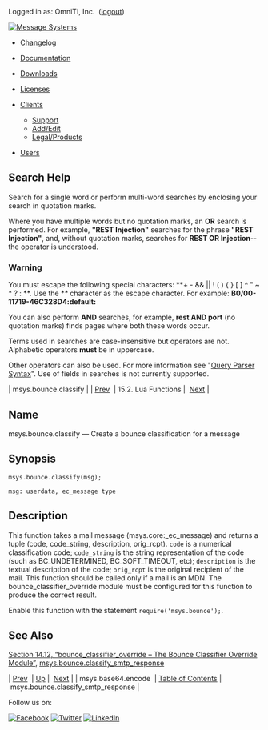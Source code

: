 Logged in as: OmniTI, Inc.  ([logout](https://support.messagesystems.com/logout.php))

[![Message Systems](https://support.messagesystems.com/images/ms-white205.png)](https://support.messagesystems.com/start.php) 

*   [Changelog](https://support.messagesystems.com/start.php?show=changelog)
*   [Documentation](https://support.messagesystems.com/docs/)
*   [Downloads](https://support.messagesystems.com/start.php)

*   [Licenses](https://support.messagesystems.com/license_summary.php)
*   <a href="">Clients</a>
    *   [Support](https://support.messagesystems.com/cs.php)
    *   [Add/Edit](https://support.messagesystems.com/edit_client.php)
    *   [Legal/Products](https://support.messagesystems.com/edit_products.php)
*   [Users](https://support.messagesystems.com/edit_customer.php)

## Search Help

Search for a single word or perform multi-word searches by enclosing your search in quotation marks.

Where you have multiple words but no quotation marks, an **OR** search is performed. For example, **"REST Injection"** searches for the phrase **"REST Injection"**, and, without quotation marks, searches for **REST OR Injection**--the operator is understood.

### Warning

You must escape the following special characters: **+ - && || ! ( ) { } [ ] ^ " ~ * ? : \**. Use the **\** character as the escape character. For example: **B0/00-11719-46C328D4\:default\:**

You can also perform **AND** searches, for example, **rest AND port** (no quotation marks) finds pages where both these words occur.

Terms used in searches are case-insensitive but operators are not. Alphabetic operators **must** be in uppercase.

Other operators can also be used. For more information see "[Query Parser Syntax](https://lucene.apache.org/core/old_versioned_docs/versions/3_0_0/queryparsersyntax.html)". Use of fields in searches is not currently supported.

| msys.bounce.classify |
| [Prev](lua.ref.msys.base64.encode.php)  | 15.2. Lua Functions |  [Next](lua.ref.msys.bounce.classify_smtp_response.php) |

<a name="lua.ref.msys.bounce.classify"></a>
## Name

msys.bounce.classify — Create a bounce classification for a message

<a name="idp26212672"></a>
## Synopsis

`msys.bounce.classify(msg);`

`msg: userdata, ec_message type`<a name="idp26215328"></a>
## Description

This function takes a mail message (msys.core:_ec_message) and returns a tuple (code, code_string, description, orig_rcpt). `code` is a numerical classification code; `code_string` is the string representation of the code (such as BC_UNDETERMINED, BC_SOFT_TIMEOUT, etc); `description` is the textual description of the code; `orig_rcpt` is the original recipient of the mail. This function should be called only if a mail is an MDN. The bounce_classifier_override module must be configured for this function to produce the correct result.

Enable this function with the statement `require('msys.bounce');`.

<a name="idp26220144"></a>
## See Also

[Section 14.12, “bounce_classifier_override – The Bounce Classifier Override Module”](modules.bounce_classifier_override.php "14.12. bounce_classifier_override – The Bounce Classifier Override Module"), [msys.bounce.classify_smtp_response](lua.ref.msys.bounce.classify_smtp_response.php "msys.bounce.classify_smtp_response")

| [Prev](lua.ref.msys.base64.encode.php)  | [Up](lua.function.details.php) |  [Next](lua.ref.msys.bounce.classify_smtp_response.php) |
| msys.base64.encode  | [Table of Contents](index.php) |  msys.bounce.classify_smtp_response |

Follow us on:

[![Facebook](https://support.messagesystems.com/images/icon-facebook.png)](http://www.facebook.com/messagesystems) [![Twitter](https://support.messagesystems.com/images/icon-twitter.png)](http://twitter.com/#!/MessageSystems) [![LinkedIn](https://support.messagesystems.com/images/icon-linkedin.png)](http://www.linkedin.com/company/message-systems)